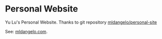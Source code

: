 # Personal Website
Yu Lu's Personal Website. Thanks to git repository [mldangelo/personal-site](https://github.com/mldangelo/personal-site.git)

See: [mldangelo.com](https://mldangelo.com).

